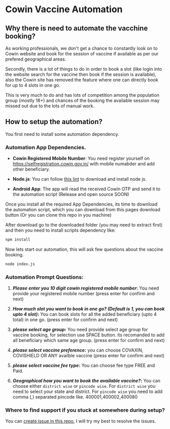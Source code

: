 # Cowin Vaccine Automation

## Why there is need to automate the vacchine booking?
As working professionals, we don't get a chance to constantly look on to Cowin website and book for the session of vaccine if available as per our prefered geographical areas.

Secondly, there is a lot of things to do in order to book a slot (like login into the website search for the vaccine then book if the session is available), also the Cowin site has removed the feature where one can directly book for up to 4 slots in one go.

This is very much to do and has lots of competition among the population group (mostly 18+) and chances of the booking the available session may missed out due to the lots of manual work.

## How to setup the automation?
You first need to install some automation dependency.

### Automation App Dependencies.
* **Cowin Registered Mobile Number**: You need register yourself on https://selfregistration.cowin.gov.in/ with mobile numabder and add other beneficiary.

* **Node.js**:  You can follow [this lint](https://nodejs.org/en/download/) to download and install node js.
* **Android App**: The app will read the received Cowin OTP and send it to the automation script (Release and open source SOON)

Once you install all the required App Dependencies, its time to download the automation script, which you can download from this pages download button (Or you can clone this repo in you machine)

After download go to the downloaded folder (you may need to extract first) and then you need to install scripts dependency like:
```sh
npm install
```

Now lets start our automation, this will ask few questions about the vaccine booking.

```sh
node index.js
```

### Automation Prompt Questions:

1. **_Please enter you 10 digit cowin registered mobile number_:**  You need provide your registered mobile number (press enter for confirm and next)

2. **_How much slot you want to book in one go? (Default is 1, you can book upto 4 slot)_:**  You can book slots for all the added beneficiary (upto 4 total) in one go. (press enter for confirm and next)

3. **_please select age group_:**  You need provide select age group for vaccine booking, for selection use SPACE button. its recomanded to add all beneficiary which same age group. (press enter for confirm and next)


4. **_please select vaccine preference_:**  you can choose COVAXIN, COVISHIELD OR ANY availble vaccine
(press enter for confirm and next)

5. **_please select vaccine fee type_:** You can choose fee type FREE and Paid. 

6. **_Geographical how you want to book the available vaccine?_:** You can choose either `district wise` or `pincode wise`. 
For `district wise` you need to select your state and district. 
For `pincode wise` you need to add comma (,) separated pincode like. 400001,400002,400080


### Where to find support if you stuck at somewhere during setup?
You can [create issue in this repo](https://github.com/pawangspandey/Cowin-Vaccine-Automation/issues), I will try my best to resolve the issues.




